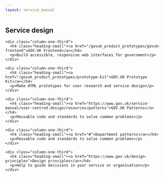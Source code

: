 ```yaml
---
layout: service_manual
---
```


<main id="content" role="main">

<!-- Top: Service design -->

<div class="grid-row" id="design">
  <div class="column-one-third">
    <h2 class="heading-medium">Service design</h2>
  </div>
</div>


<div class="grid-row">

    <div class="column-one-third">
      <h4 class="heading-small"><a href="/govuk_product_prototypes/govuk-frontend">GOV.UK Frontend</a></h4>
      <p>Build accessible, responsive web interfaces for government</p>
    </div>

    <div class="column-one-third">
      <h4 class="heading-small"><a href="/govuk_product_prototypes/prototype-kit">GOV.UK Prototype Kit</a></h4>
      <p>Make HTML prototypes for user research and service design</p>
    </div>

    <div class="column-one-third">
      <h4 class="heading-small"><a href="https://www.gov.uk/service-manual/user-centred-design/resources/patterns">GOV.UK Patterns</a></h4>
      <p>Reusable code and standards to solve common problems</p>
    </div>

</div>

<div class="grid-row">

    <div class="column-one-third">
      <h4 class="heading-small"><a href="#">Department patterns</a></h4>
      <p>Reusable code and standards to solve common problems</p>
    </div>

    <div class="column-one-third">
      <h4 class="heading-small"><a href="https://www.gov.uk/design-principles">Design principles</a></h4>
      <p>Help to guide decisions in your service or organisation</p>
    </div>

</div>

<!-- Bottom: Service design -->

</main>